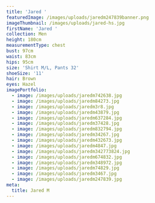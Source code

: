 ```yaml
---
title: 'Jared '
featuredImage: /images/uploads/jaredm247839banner.png
imageThumbnail: /images/uploads/jared-hs.jpg
firstName: 'Jared '
collection: Men
height: 180cm
measurementType: chest
bust: 97cm
waist: 83cm
hips: 95cm
size: 'Shirt M/L, Pants 32'
shoeSize: '11'
hair: Brown
eyes: Hazel
imagePortfolio:
  - image: /images/uploads/jaredm742638.jpg
  - image: /images/uploads/jaredm84273.jpg
  - image: /images/uploads/jaredm3r8.jpg
  - image: /images/uploads/jaredm43879.jpg
  - image: /images/uploads/jaredm637284.jpg
  - image: /images/uploads/jaredm37428.jpg
  - image: /images/uploads/jaredm832794.jpg
  - image: /images/uploads/jaredm34267.jpg
  - image: /images/uploads/jaredm432673.jpg
  - image: /images/uploads/jaredm4847.jpg
  - image: /images/uploads/jaredm342773824.jpg
  - image: /images/uploads/jaredm674832.jpg
  - image: /images/uploads/jaredm348972.jpg
  - image: /images/uploads/jaredm74829.jpg
  - image: /images/uploads/jaredm3467.jpg
  - image: /images/uploads/jaredm247839.jpg
meta:
  title: Jared M
---
```


